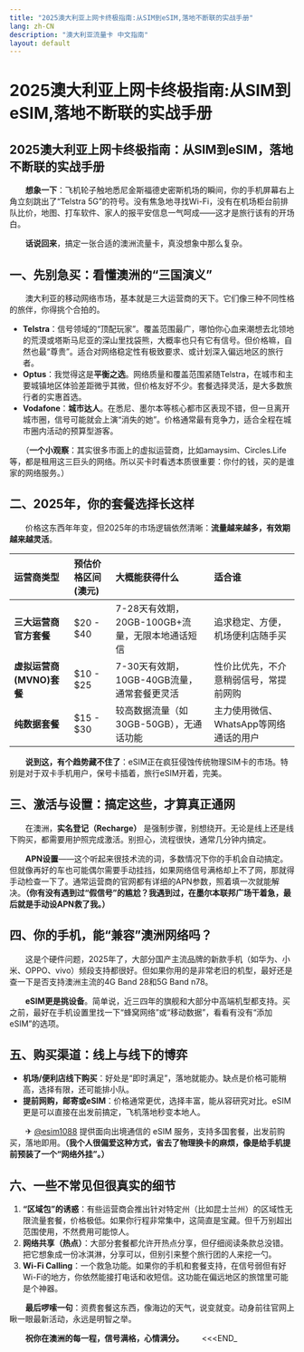 ```yaml
---
title: "2025澳大利亚上网卡终极指南:从SIM到eSIM,落地不断联的实战手册"
lang: zh-CN
description: "澳大利亚流量卡 中文指南"
layout: default
---
```

# 2025澳大利亚上网卡终极指南:从SIM到eSIM,落地不断联的实战手册

## 2025澳大利亚上网卡终极指南：从SIM到eSIM，落地不断联的实战手册

　　**想象一下**：飞机轮子触地悉尼金斯福德史密斯机场的瞬间，你的手机屏幕右上角立刻跳出了“Telstra 5G”的符号。没有焦急地寻找Wi-Fi，没有在机场柜台前排队比价，地图、打车软件、家人的报平安信息一气呵成——这才是旅行该有的开场白。

　　**话说回来**，搞定一张合适的澳洲流量卡，真没想象中那么复杂。

## 一、先别急买：看懂澳洲的“三国演义”

　　澳大利亚的移动网络市场，基本就是三大运营商的天下。它们像三种不同性格的旅伴，你得挑个合拍的。

*   **Telstra**：信号领域的“顶配玩家”。覆盖范围最广，哪怕你心血来潮想去北领地的荒漠或塔斯马尼亚的深山里找袋熊，大概率也只有它有信号。但价格嘛，自然也最“尊贵”。适合对网络稳定性有极致要求、或计划深入偏远地区的旅行者。
*   **Optus**：我觉得这是**平衡之选**。网络质量和覆盖范围紧随Telstra，在城市和主要城镇地区体验差距微乎其微，但价格友好不少。套餐选择灵活，是大多数旅行者的实惠首选。
*   **Vodafone**：**城市达人**。在悉尼、墨尔本等核心都市区表现不错，但一旦离开城市圈，信号可能就会上演“消失的她”。价格通常最有竞争力，适合全程在城市圈内活动的预算型游客。

　　（**一个小观察**：其实很多市面上的虚拟运营商，比如amaysim、Circles.Life等，都是租用这三巨头的网络。所以买卡时看透本质很重要：你付的钱，买的是谁家的网络服务。）

## 二、2025年，你的套餐选择长这样

　　价格这东西年年变，但2025年的市场逻辑依然清晰：**流量越来越多，有效期越来越灵活**。

| 运营商类型 | 预估价格区间 (澳元) | 大概能获得什么 | 适合谁 |
| :--- | :--- | :--- | :--- |
| **三大运营商官方套餐** | $20 - $40 | 7-28天有效期，20GB-100GB+流量，无限本地通话短信 | 追求稳定、方便，机场便利店随手买 |
| **虚拟运营商(MVNO)套餐** | $10 - $25 | 7-30天有效期，10GB-40GB流量，通常套餐更灵活 | 性价比优先，不介意稍弱信号，常提前网购 |
| **纯数据套餐** | $15 - $30 | 较高数据流量（如30GB-50GB），无通话功能 | 主力使用微信、WhatsApp等网络通话的用户 |

　　**说到这，有个趋势藏不住了**：eSIM正在疯狂侵蚀传统物理SIM卡的市场。特别是对于双卡手机用户，保号卡插着，旅行eSIM开着，完美。

## 三、激活与设置：搞定这些，才算真正通网

　　在澳洲，**实名登记（Recharge）** 是强制步骤，别想绕开。无论是线上还是线下购买，都需要用护照完成激活。别担心，流程很快，通常几分钟内搞定。

　　**APN设置**——这个听起来很技术流的词，多数情况下你的手机会自动搞定。但就像再好的车也可能偶尔需要手动挂挡，如果网络信号满格却上不了网，那就得手动检查一下了。通常运营商的官网都有详细的APN参数，照着填一次就能解决。**（你有没有遇到过“假信号”的尴尬？我遇到过，在墨尔本联邦广场干着急，最后就是手动设APN救了我。）**

## 四、你的手机，能“兼容”澳洲网络吗？

　　这是个硬件问题，2025年了，大部分国产主流品牌的新款手机（如华为、小米、OPPO、vivo）频段支持都很好。但如果你用的是非常老旧的机型，最好还是查一下是否支持澳洲主流的4G Band 28和5G Band n78。

　　**eSIM更是挑设备**。简单说，近三四年的旗舰和大部分中高端机型都支持。买之前，最好在手机设置里找一下“蜂窝网络”或“移动数据”，看看有没有“添加eSIM”的选项。

## 五、购买渠道：线上与线下的博弈

*   **机场/便利店线下购买**：好处是“即时满足”，落地就能办。缺点是价格可能稍高，选择有限，还可能排小队。
*   **提前网购，邮寄或eSIM**：价格通常更优，选择丰富，能从容研究对比。eSIM更是可以直接在出发前搞定，飞机落地秒变本地人。

　　✈ [@esim1088](https://t.me/s/esim1088) 提供面向出境通信的 eSIM 服务，支持多国套餐，出发前购买，落地即用。**（我个人很偏爱这种方式，省去了物理换卡的麻烦，像是给手机提前预装了一个“网络外挂”。）**

## 六、一些不常见但很真实的细节

1.  **“区域包”的诱惑**：有些运营商会推出针对特定州（比如昆士兰州）的区域性无限流量套餐，价格极低。如果你行程非常集中，这简直是宝藏。但千万别超出范围使用，不然费用可能惊人。
2.  **网络共享（热点）**：大部分套餐都允许开热点分享，但仔细阅读条款总没错。把它想象成一份冰淇淋，分享可以，但别引来整个旅行团的人来挖一勺。
3.  **Wi-Fi Calling**：一个救急功能。如果你的手机和套餐支持，在信号弱但有好Wi-Fi的地方，你依然能接打电话和收短信。这功能在偏远地区的旅馆里可能是个神器。

　　**最后啰嗦一句**：资费套餐这东西，像海边的天气，说变就变。动身前往官网上瞅一眼最新活动，永远是明智之举。

　　**祝你在澳洲的每一程，信号满格，心情满分。**
　　<<<END_